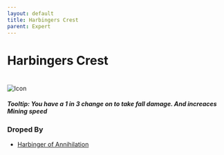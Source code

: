 ```yaml
---
layout: default
title: Harbingers Crest
parent: Expert
---
```


# Harbingers Crest
#
![Icon](https://raw.githubusercontent.com/koekmeneer/SupernovaMod/main/Npcs/Bosses/HarbingerOfAnnihilation/HarbingersCrest.png)

##### Tooltip: *You have a 1 in 3 change on to take fall damage. And increaces Mining speed*

### Droped By
- [Harbinger of Annihilation](https://koekmeneer.github.io/SupernovaMod/docs/npcs/bosses/harbinger_of_annihilation)